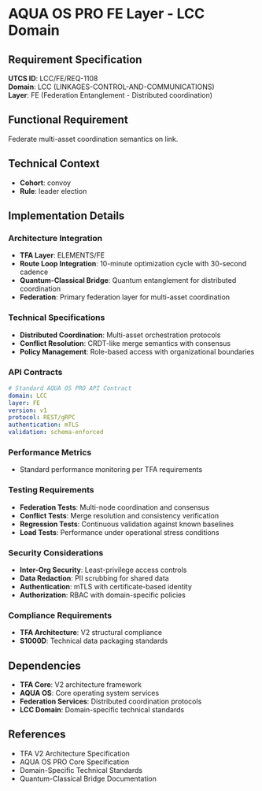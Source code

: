 # AQUA OS PRO FE Layer - LCC Domain

## Requirement Specification

**UTCS ID**: LCC/FE/REQ-1108  
**Domain**: LCC (LINKAGES-CONTROL-AND-COMMUNICATIONS)  
**Layer**: FE (Federation Entanglement - Distributed coordination)  

## Functional Requirement

Federate multi-asset coordination semantics on link.

## Technical Context

- **Cohort**: convoy
- **Rule**: leader election


## Implementation Details

### Architecture Integration
- **TFA Layer**: ELEMENTS/FE
- **Route Loop Integration**: 10-minute optimization cycle with 30-second cadence
- **Quantum-Classical Bridge**: Quantum entanglement for distributed coordination
- **Federation**: Primary federation layer for multi-asset coordination

### Technical Specifications

- **Distributed Coordination**: Multi-asset orchestration protocols
- **Conflict Resolution**: CRDT-like merge semantics with consensus
- **Policy Management**: Role-based access with organizational boundaries

### API Contracts


```yaml
# Standard AQUA OS PRO API Contract
domain: LCC
layer: FE
version: v1
protocol: REST/gRPC
authentication: mTLS
validation: schema-enforced
```

### Performance Metrics

- Standard performance monitoring per TFA requirements

### Testing Requirements

- **Federation Tests**: Multi-node coordination and consensus
- **Conflict Tests**: Merge resolution and consistency verification
- **Regression Tests**: Continuous validation against known baselines
- **Load Tests**: Performance under operational stress conditions

### Security Considerations

- **Inter-Org Security**: Least-privilege access controls
- **Data Redaction**: PII scrubbing for shared data
- **Authentication**: mTLS with certificate-based identity
- **Authorization**: RBAC with domain-specific policies

### Compliance Requirements

- **TFA Architecture**: V2 structural compliance
- **S1000D**: Technical data packaging standards

## Dependencies

- **TFA Core**: V2 architecture framework
- **AQUA OS**: Core operating system services
- **Federation Services**: Distributed coordination protocols
- **LCC Domain**: Domain-specific technical standards

## References

- TFA V2 Architecture Specification
- AQUA OS PRO Core Specification
- Domain-Specific Technical Standards
- Quantum-Classical Bridge Documentation
